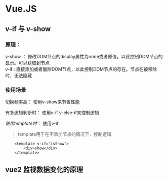 # Vue.JS

## v-if 与 v-show

### 原理：  
v-show ： 修改DOM节点的display属性为none或者原值，以此控制DOM节点的显示。可以获取到节点   
v-if : 直接添加或者删除DOM节点，以此控制DOM节点的存在。节点在被移除时，无法隐藏   

### 使用场景

切换频率高： 使用v-show来节省性能

有多逻辑判断时： 使用v-if v-else-if来控制逻辑

*使用template时*： 使用v-if

> template用于在不添加节点的情况下，控制逻辑
```
    <template v-if="isShow">
        <div>show</div>
    </template>
```

## vue2 监视数据变化的原理
